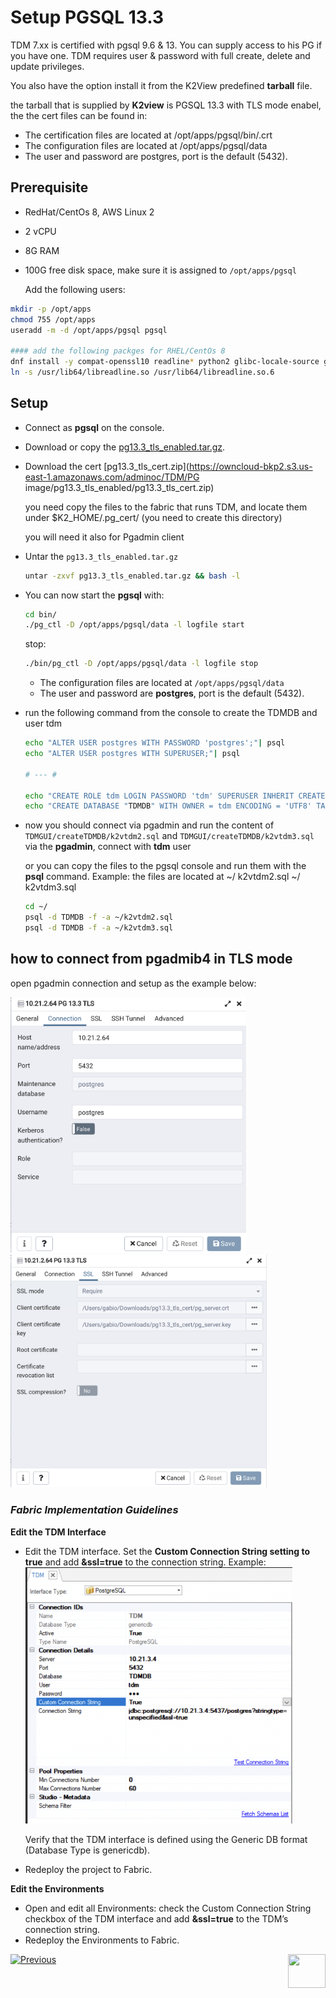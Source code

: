 # Setup PGSQL 13.3

TDM 7.xx is certified with pgsql 9.6 & 13. You can supply access to his PG if you have one.
TDM requires user & password with full create, delete and update privileges. 

You also have the option install it from the K2View predefined **tarball** file.

the tarball that is supplied by **K2view** is PGSQL 13.3 with TLS mode enabel, the the cert files can be found in:

- The certification files are located at /opt/apps/pgsql/bin/.crt 
- The configuration files are located at /opt/apps/pgsql/data 
- The user and password are postgres, port is the default (5432).  

## Prerequisite 

- RedHat/CentOs 8, AWS Linux 2
- 2 vCPU
- 8G RAM
- 100G free disk space, make sure it is assigned to `/opt/apps/pgsql` 
  
  Add the following users:

~~~bash
mkdir -p /opt/apps
chmod 755 /opt/apps
useradd -m -d /opt/apps/pgsql pgsql

#### add the following packges for RHEL/CentOs 8
dnf install -y compat-openssl10 readline* python2 glibc-locale-source glibc-langpack-en
ln -s /usr/lib64/libreadline.so /usr/lib64/libreadline.so.6
~~~

## Setup  ##

- Connect as **pgsql** on the console.

- Download or copy the [pg13.3_tls_enabled.tar.gz](https://owncloud-bkp2.s3.us-east-1.amazonaws.com/adminoc/TDM/PG%20image/pg13.3_tls_enabled/pg13.3_tls_enabled.tar.gz).

- Download the cert [pg13.3_tls_cert.zip](https://owncloud-bkp2.s3.us-east-1.amazonaws.com/adminoc/TDM/PG image/pg13.3_tls_enabled/pg13.3_tls_cert.zip)

  you need copy the files to the fabric that runs TDM, and locate them under $K2_HOME/.pg_cert/ (you need to create this directory)

  you will need it also for Pgadmin client 

- Untar the `pg13.3_tls_enabled.tar.gz` 

  ~~~bash
  untar -zxvf pg13.3_tls_enabled.tar.gz && bash -l
  ~~~

- You can now start the **pgsql** with: 

  ~~~bash
  cd bin/
  ./pg_ctl -D /opt/apps/pgsql/data -l logfile start
  ~~~


   stop:

  ~~~bash
  ./bin/pg_ctl -D /opt/apps/pgsql/data -l logfile stop
  ~~~

  - The configuration files are located at `/opt/apps/pgsql/data`
  - The user and password are **postgres**, port is the default (5432). 

- run the following command from the console to create the TDMDB and user tdm

  ~~~bash
  echo "ALTER USER postgres WITH PASSWORD 'postgres';"| psql
  echo "ALTER USER postgres WITH SUPERUSER;"| psql
  
  # --- #
  
  echo "CREATE ROLE tdm LOGIN PASSWORD 'tdm' SUPERUSER INHERIT CREATEDB CREATEROLE REPLICATION;" |psql
  echo "CREATE DATABASE "TDMDB" WITH OWNER = tdm ENCODING = 'UTF8' TABLESPACE = pg_default CONNECTION LIMIT = -1;" |psql
  
  ~~~

- now you should connect via pgadmin and run the content of `TDMGUI/createTDMDB/k2vtdm2.sql`  and `TDMGUI/createTDMDB/k2vtdm3.sql` via the **pgadmin**, connect with **tdm** user

  or you can copy the files to the pgsql console and run them with the **psql** command.
   Example:
   the files are located at ~/ k2vtdm2.sql ~/ k2vtdm3.sql

  ~~~bash
  cd ~/
  psql -d TDMDB -f -a ~/k2vtdm2.sql
  psql -d TDMDB -f -a ~/k2vtdm3.sql
  ~~~

## how to connect from pgadmib4 in TLS mode

open pgadmin connection and setup as the example below:

<img src="images/pg13_tls_connet01.png" style="zoom:40%;" />        <img src="images/pg13_tls_connet02.png" style="zoom:40%;" />

### ***Fabric Implementation Guidelines***

**Edit the TDM Interface**

- Edit the TDM interface. Set the **Custom Connection String setting to true** and add **&ssl=true** to the connection string. Example:
  <img src="images/pg_fabric_interface01.png" style="zoom:60%;" />

   Verify that the TDM interface is defined using the Generic DB format (Database Type is genericdb).

- Redeploy the project to Fabric. 

**Edit the Environments**

- Open and edit all Environments: check the Custom Connection String checkbox of the TDM interface and add **&ssl=true** to the TDM’s connection string. 
- Redeploy the Environments to Fabric.

[![Previous](/articles/images/Previous.png)](01_Fabric_6.xx_Installation_intro.md)[<img align="right" width="60" height="54" src="/articles/images/Next.png">](03_Fabric_6.xx_Setup_Single_DC_multi_nodes.md)  

